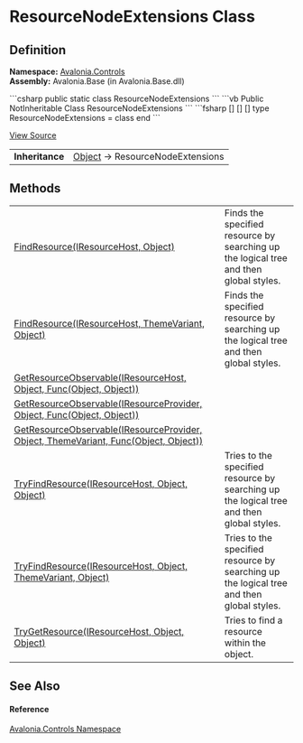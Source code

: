 # ResourceNodeExtensions Class




## Definition
**Namespace:** <a href="N_Avalonia_Controls">Avalonia.Controls</a>  
**Assembly:** Avalonia.Base (in Avalonia.Base.dll)

<Tabs groupId="api-code-preview">
<TabItem value="csharp" label="C#">
```csharp
public static class ResourceNodeExtensions
```
</TabItem>
<TabItem value="vb" label="VB">
```vb
<ExtensionAttribute>
Public NotInheritable Class ResourceNodeExtensions
```
</TabItem>
<TabItem value="fsharp" label="F#">
```fsharp
[<AbstractClassAttribute>]
[<SealedAttribute>]
[<ExtensionAttribute>]
type ResourceNodeExtensions = class end
```
</TabItem>
</Tabs>



<a href="https://github.com/AvaloniaUI/Avalonia/tree/master/src/Avalonia.Base/Controls/ResourceNodeExtensions.cs" title="View the source code">View Source</a>

<table>
<tr><td><strong>Inheritance</strong></td><td><a href="https://learn.microsoft.com/dotnet/api/system.object" target="_blank" rel="noopener noreferrer">Object</a>  →  ResourceNodeExtensions</td></tr>
</table>



## Methods
<table>
<tr>
<td><a href="M_Avalonia_Controls_ResourceNodeExtensions_FindResource_1">FindResource(IResourceHost, Object)</a></td>
<td>Finds the specified resource by searching up the logical tree and then global styles.</td>
</tr>
<tr>
<td><a href="M_Avalonia_Controls_ResourceNodeExtensions_FindResource">FindResource(IResourceHost, ThemeVariant, Object)</a></td>
<td>Finds the specified resource by searching up the logical tree and then global styles.</td>
</tr>
<tr>
<td><a href="M_Avalonia_Controls_ResourceNodeExtensions_GetResourceObservable">GetResourceObservable(IResourceHost, Object, Func(Object, Object))</a></td>
<td> </td>
</tr>
<tr>
<td><a href="M_Avalonia_Controls_ResourceNodeExtensions_GetResourceObservable_2">GetResourceObservable(IResourceProvider, Object, Func(Object, Object))</a></td>
<td> </td>
</tr>
<tr>
<td><a href="M_Avalonia_Controls_ResourceNodeExtensions_GetResourceObservable_1">GetResourceObservable(IResourceProvider, Object, ThemeVariant, Func(Object, Object))</a></td>
<td> </td>
</tr>
<tr>
<td><a href="M_Avalonia_Controls_ResourceNodeExtensions_TryFindResource_1">TryFindResource(IResourceHost, Object, Object)</a></td>
<td>Tries to the specified resource by searching up the logical tree and then global styles.</td>
</tr>
<tr>
<td><a href="M_Avalonia_Controls_ResourceNodeExtensions_TryFindResource">TryFindResource(IResourceHost, Object, ThemeVariant, Object)</a></td>
<td>Tries to the specified resource by searching up the logical tree and then global styles.</td>
</tr>
<tr>
<td><a href="M_Avalonia_Controls_ResourceNodeExtensions_TryGetResource">TryGetResource(IResourceHost, Object, Object)</a></td>
<td>Tries to find a resource within the object.</td>
</tr>
</table>

## See Also


#### Reference
<a href="N_Avalonia_Controls">Avalonia.Controls Namespace</a>  

